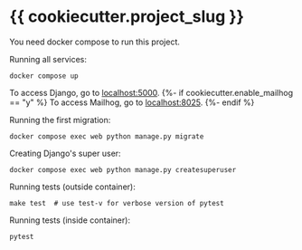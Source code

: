 # {{ cookiecutter.project_slug }}

You need docker compose to run this project.

Running all services:

```shell
docker compose up
```

To access Django, go to [localhost:5000](http://localhost:5000).
{%- if cookiecutter.enable_mailhog == "y" %}
To access Mailhog, go to [localhost:8025](http://localhost:5000).
{%- endif %}

Running the first migration:

```shell
docker compose exec web python manage.py migrate
```

Creating Django's super user:

```shell
docker compose exec web python manage.py createsuperuser
```

Running tests (outside container):

```shell
make test  # use test-v for verbose version of pytest
```

Running tests (inside container):

```shell
pytest
```
